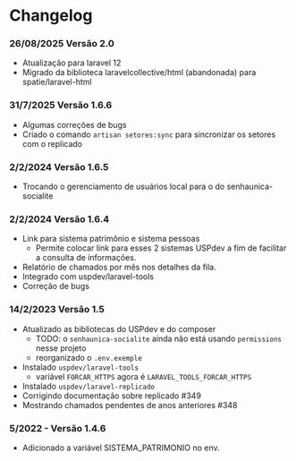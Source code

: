 # Changelog

### 26/08/2025 Versão 2.0

* Atualização para laravel 12
* Migrado da biblioteca laravelcollective/html (abandonada) para spatie/laravel-html

### 31/7/2025 Versão 1.6.6

* Algumas correções de bugs
* Criado o comando `artisan setores:sync` para sincronizar os setores com o replicado

### 2/2/2024 Versão 1.6.5

* Trocando o gerenciamento de usuários local para o do senhaunica-socialite

### 2/2/2024 Versão 1.6.4

* Link para sistema patrimônio e sistema pessoas
  * Permite colocar link para esses 2 sistemas USPdev a fim de facilitar a consulta de informações.
* Relatório de chamados por mês nos detalhes da fila.
* Integrado com uspdev/laravel-tools
* Correção de bugs

### 14/2/2023 Versão 1.5 

* Atualizado as bibliotecas do USPdev e do composer
    * TODO: o `senhaunica-socialite` ainda não está usando `permissions` nesse projeto
    * reorganizado o `.env.exemple`
* Instalado `uspdev/laravel-tools`
    * variável `FORCAR_HTTPS` agora é `LARAVEL_TOOLS_FORCAR_HTTPS`
* Instalado `uspdev/laravel-replicado`
* Corrigindo documentação sobre replicado #349
* Mostrando chamados pendentes de anos anteriores #348

### 5/2022 - Versão 1.4.6

* Adicionado a variável SISTEMA_PATRIMONIO no env.
